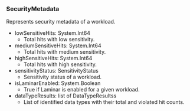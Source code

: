 ### SecurityMetadata
Represents security metadata of a workload.

- lowSensitiveHits: System.Int64
  - Total hits with low sensitivity.
- mediumSensitiveHits: System.Int64
  - Total hits with medium sensitivity.
- highSensitiveHits: System.Int64
  - Total hits with high sensitivity.
- sensitivityStatus: SensitivityStatus
  - Sensitivity status of a workload.
- isLaminarEnabled: System.Boolean
  - True if Laminar is enabled for a given workload.
- dataTypeResults: list of DataTypeResultss
  - List of identified data types with their total and violated hit counts.
